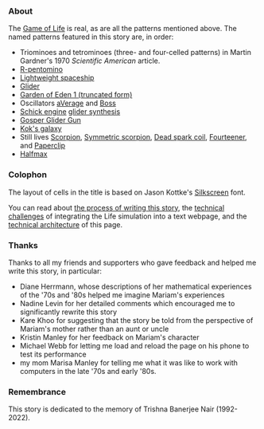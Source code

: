 <h3>About</h3>

The [Game of Life](https://en.wikipedia.org/wiki/Conway%27s_Game_of_Life) is real, as are all the patterns mentioned above. The named patterns featured in this story are, in order:

  - Triominoes and tetrominoes (three- and four-celled patterns) in Martin Gardner's 1970 _Scientific American_ article.
  - [R-pentomino](https://conwaylife.com/wiki/R-pentomino)
  - [Lightweight spaceship](https://conwaylife.com/wiki/Lightweight_spaceship)
  - [Glider](https://conwaylife.com/wiki/Glider)
  - [Garden of Eden 1 (truncated form)](https://conwaylife.com/wiki/Garden_of_Eden#Explicit_examples)
  - Oscillators [aVerage](https://conwaylife.com/wiki/AVerage) and [Boss](https://conwaylife.com/wiki/Boss)
  - [Schick engine](https://conwaylife.com/wiki/Schick_engine) [glider synthesis](https://catagolue.hatsya.com/object/xq12_fh1i0i1hfzw8sms8zxfjf/b3s23)
  - [Gosper Glider Gun](https://conwaylife.com/wiki/Gosper_glider_gun)
  - [Kok's galaxy](https://conwaylife.com/wiki/Kok%27s_galaxy)
  - Still lives [Scorpion](https://conwaylife.com/wiki/Scorpion), [Symmetric scorpion](https://conwaylife.com/wiki/Symmetric_scorpion), [Dead spark coil](https://conwaylife.com/wiki/Dead_spark_coil), [Fourteener](https://conwaylife.com/wiki/Fourteener), and [Paperclip](https://conwaylife.com/wiki/Paperclip)
  - [Halfmax](https://conwaylife.com/wiki/Halfmax)

<h3>Colophon</h3>

The layout of cells in the title is based on Jason Kottke's [Silkscreen](https://kottke.org/plus/type/silkscreen) font.

You can read about [the process of writing this story](https://buttondown.email/lifestory/archive), the [technical challenges](/projects/lifestory/technical-challenges) of integrating the Life simulation into a text webpage, and the [technical architecture](https://github.com/justinmanley/lifescroll) of this page.

<h3>Thanks</h3>

Thanks to all my friends and supporters who gave feedback and helped me write this story, in particular: 

  - <span class="acknowledgment">Diane Herrmann</span>, whose descriptions of her mathematical experiences of the '70s and '80s helped me imagine Mariam's experiences
  - <span class="acknowledgment">Nadine Levin</span> for her detailed comments which encouraged me to significantly rewrite this story
  - <span class="acknowledgment">Kare Khoo</span> for suggesting that the story be told from the perspective of Mariam's mother rather than an aunt or uncle
  - <span class="acknowledgment">Kristin Manley</span> for her feedback on Mariam's character
  - <span class="acknowledgment">Michael Webb</span> for letting me load and reload the page on his phone to test its performance
  - my mom <span class="acknowledgment">Marisa Manley</span> for telling me what it was like to work with computers in the late '70s and early '80s.

<h3>Remembrance</h3>

This story is dedicated to the memory of Trishna Banerjee Nair (1992-2022).